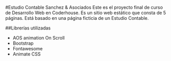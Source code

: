 #Estudio Contable Sanchez & Asociados 
Este es el proyecto final de curso de Desarrollo Web en Coderhouse. Es un sitio web estático que consta de 5 páginas. Está basado en una página ficticia de un Estudio Contable.

##Librerías utilizadas

- AOS animation On Scroll
- Bootstrap
- Fontawesome
- Animate CSS
